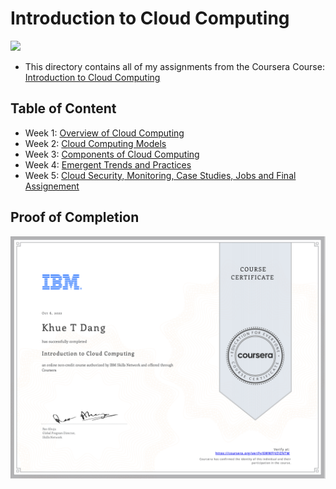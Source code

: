 # Introduction to Cloud Computing

<img src="../IBM-Logo-Blk---Square.png" width=150>

- This directory contains all of my assignments from the Coursera Course: [Introduction to Cloud Computing](https://www.coursera.org/learn/introduction-to-cloud)

## Table of Content

- Week 1: [Overview of Cloud Computing](https://github.com/ginny100/IBM-DevOps-and-Software-Engineering/tree/master/Course%202%20-%20Introduction%20to%20Cloud%20Computing/Week%201%20-%20Overview%20of%20Cloud%20Computing)
- Week 2: [Cloud Computing Models](https://github.com/ginny100/IBM-DevOps-and-Software-Engineering/tree/master/Course%202%20-%20Introduction%20to%20Cloud%20Computing/Week%202%20-%20Cloud%20Computing%20Models)
- Week 3: [Components of Cloud Computing](https://github.com/ginny100/IBM-DevOps-and-Software-Engineering/tree/master/Course%202%20-%20Introduction%20to%20Cloud%20Computing/Week%203%20-%20Components%20of%20Cloud%20Computing)
- Week 4: [Emergent Trends and Practices](https://github.com/ginny100/IBM-DevOps-and-Software-Engineering/tree/master/Course%202%20-%20Introduction%20to%20Cloud%20Computing/Week%204%20-%20Emergent%20Trends%20and%20Practices)
- Week 5: [Cloud Security, Monitoring, Case Studies, Jobs and Final Assignement](https://github.com/ginny100/IBM-DevOps-and-Software-Engineering/tree/master/Course%202%20-%20Introduction%20to%20Cloud%20Computing/Week%205%20-%20Cloud%20Security%2C%20Monitoring%2C%20Case%20Studies%2C%20Jobs%20and%20Final%20Assignement)

## Proof of Completion

<img src="certificate.png" width=800>